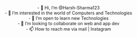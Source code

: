 <div id="header" align="center">
  <!-- <img src="https://giphy.com/embed/KiMBUPZUhUg4HRV6PW" width="100px"> -->
</div>

<div align="center">
    - 👋 Hi, I’m @Harsh-Sharma123 <br>
    - 👀 I’m interested in the world of Computers and Technologies <br>
    - 🌱 I’m open to learn new Technologies <br>
    - 💞️ I’m looking to collaborate on web and app dev <br>
    - 📫 How to reach me via mail | Instagram <br>
</div>

<br>
<br>

<br><br>

<!---
Harsh-Sharma123/Harsh-Sharma123 is a ✨ special ✨ repository because its `README.md` (this file) appears on your GitHub profile.
You can click the Preview link to take a look at your changes.
--->
